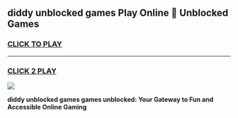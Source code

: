 
## diddy unblocked games Play Online 👋 Unblocked Games
<h3>
<a href="https://premium.freeplayer.one?title=diddy_unblocked_games&ref=19F">CLICK TO PLAY</a></h3>
<hr>

<h3>
<a href="https://premium.freeplayer.one?title=diddy_unblocked_games&ref=19F">CLICK 2 PLAY</a>
  
</h3>

<a href="https://premium.freeplayer.one?title=diddy_unblocked_games&ref=19F"><img src="https://clearcache.store/games.png"></a>


**diddy unblocked games games unblocked: Your Gateway to Fun and Accessible Online Gaming**
